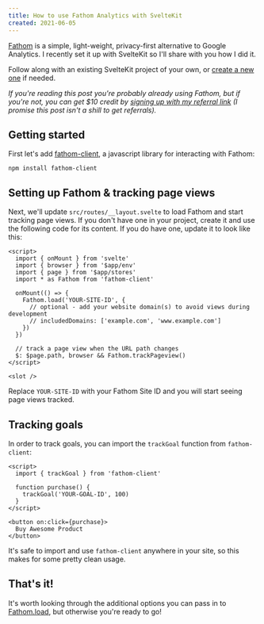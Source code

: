 ```yaml
---
title: How to use Fathom Analytics with SvelteKit
created: 2021-06-05
---
```


[Fathom](https://usefathom.com) is a simple, light-weight, privacy-first alternative to Google Analytics. I recently set it up with SvelteKit so I'll share with you how I did it.

Follow along with an existing SvelteKit project of your own, or [create a new one](https://kit.svelte.dev/docs#introduction-getting-started) if needed.

_If you're reading this post you're probably already using Fathom, but if you're not, you can get $10 credit by [signing up with my referral link](https://usefathom.com/ref/QAKNUF) (I promise this post isn't a shill to get referrals)._

## Getting started

First let's add [fathom-client](https://github.com/derrickreimer/fathom-client), a javascript library for interacting with Fathom:

```
npm install fathom-client
```

## Setting up Fathom & tracking page views

Next, we'll update `src/routes/__layout.svelte` to load Fathom and start tracking page views. If you don't have one in your project, create it and use the following code for its content. If you do have one, update it to look like this:

```svelte
<script>
  import { onMount } from 'svelte'
  import { browser } from '$app/env'
  import { page } from '$app/stores'
  import * as Fathom from 'fathom-client'

  onMount(() => {
    Fathom.load('YOUR-SITE-ID', {
      // optional - add your website domain(s) to avoid views during development
      // includedDomains: ['example.com', 'www.example.com']
    })
  })

  // track a page view when the URL path changes
  $: $page.path, browser && Fathom.trackPageview()
</script>

<slot />
```

Replace `YOUR-SITE-ID` with your Fathom Site ID and you will start seeing page views tracked.

## Tracking goals

In order to track goals, you can import the `trackGoal` function from `fathom-client`:

```svelte
<script>
  import { trackGoal } from 'fathom-client'

  function purchase() {
    trackGoal('YOUR-GOAL-ID', 100)
  }
</script>

<button on:click={purchase}>
  Buy Awesome Product
</button>
```

It's safe to import and use `fathom-client` anywhere in your site, so this makes for some pretty clean usage.

## That's it!

It's worth looking through the additional options you can pass in to [Fathom.load](https://github.com/derrickreimer/fathom-client#loadsiteid-string-opts-object), but otherwise you're ready to go!
